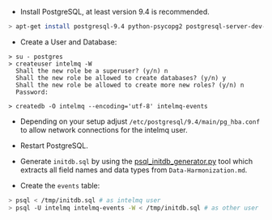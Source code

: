 * Install PostgreSQL, at least version 9.4 is recommended.

```bash
> apt-get install postgresql-9.4 python-psycopg2 postgresql-server-dev-9.4
```

* Create a User and Database:

```shell
> su - postgres
> createuser intelmq -W
  Shall the new role be a superuser? (y/n) n
  Shall the new role be allowed to create databases? (y/n) y
  Shall the new role be allowed to create more new roles? (y/n) n
  Password: 

> createdb -O intelmq --encoding='utf-8' intelmq-events
```

* Depending on your setup adjust `/etc/postgresql/9.4/main/pg_hba.conf` to allow network connections for the intelmq user.

* Restart PostgreSQL.

* Generate `initdb.sql` by using the [psql_initdb_generator.py](https://github.com/certtools/intelmq/blob/master/intelmq/bin/intelmq_psql_initdb.py) tool which extracts all field names and data types from `Data-Harmonization.md`.

* Create the `events` table:

```bash
> psql < /tmp/initdb.sql # as intelmq user
> psql -U intelmq intelmq-events -W < /tmp/initdb.sql # as other user
```
